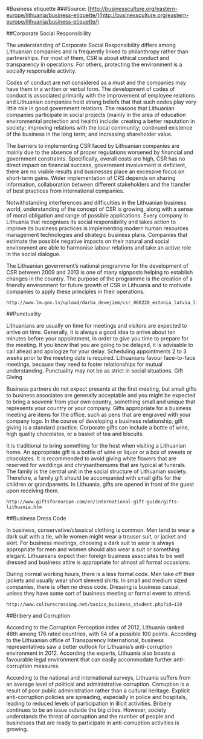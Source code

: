 #Business etiquette
###Source: [http://businessculture.org/eastern-europe/lithuania/business-etiquette/](http://businessculture.org/eastern-europe/lithuania/business-etiquette/)

##Corporate Social Responsibility

The understanding of Corporate Social Responsibility differs among Lithuanian companies and is frequently linked to philanthropy rather than partnerships. For most of them, CSR is about ethical conduct and transparency in operations. For others, protecting the environment is a socially responsible activity.

Codes of conduct are not considered as a must and the companies may have them in a written or verbal form. The development of codes of conduct is associated primarily with the improvement of employee relations and Lithuanian companies hold strong beliefs that that such codes play very little role in good government relations. The reasons that Lithuanian companies participate in social projects (mainly in the area of education environmental protection and health) include: creating a better reputation in society; improving relations with the local community; continued existence of the business in the long term; and increasing shareholder value.

The barriers to implementing CSR faced by Lithuanian companies are mainly due to the absence of proper regulations worsened by financial and government constraints. Specifically, overall costs are high, CSR has no direct impact on financial success, government involvement is deficient, there are no visible results and businesses place an excessive focus on short-term gains. Wider implementation of CRS depends on sharing information, collaboration between different stakeholders and the transfer of best practices from international companies.

Notwithstanding interferences and difficulties in the Lithuanian business world, understanding of the concept of CSR is growing, along with a sense of moral obligation and range of possible applications. Every company in Lithuania that recognises its social responsibility and takes action to improve its business practices is implementing modern human resources management technologies and strategic business plans. Companies that estimate the possible negative impacts on their natural and social environment are able to harmonise labour relations and take an active role in the social dialogue.

The Lithuanian government’s national programme for the development of CSR between 2009 and 2013 is one of many signposts helping to establish changes in the country. The purpose of the programme is the creation of a friendly environment for future growth of CSR in Lithuania and to motivate companies to apply these principles in their operations.

    http://www.lm.gov.lv/upload/darba_devejiem/csr_060220_estonia_latvia_lithuania.pdf

##Punctuality

Lithuanians are usually on time for meetings and visitors are expected to arrive on time. Generally, it is always a good idea to arrive about ten minutes before your appointment, in order to give you time to prepare for the meeting. If you know that you are going to be delayed, it is advisable to call ahead and apologize for your delay. Scheduling appointments 2 to 3 weeks prior to the meeting date is required. Lithuanians favour face-to-face meetings, because they need to foster relationships for mutual understanding. Punctuality may not be as strict in social situations.
Gift Giving

Business partners do not expect presents at the first meeting, but small gifts to business associates are generally acceptable and you might be expected to bring a souvenir from your own country, something small and unique that represents your country or your company. Gifts appropriate for a business meeting are items for the office, such as pens that are engraved with your company logo. In the course of developing a business relationship, gift giving is a standard practice. Corporate gifts can include a bottle of wine, high quality chocolates, or a basket of tea and biscuits.

It is traditional to bring something for the host when visiting a Lithuanian home. An appropriate gift is a bottle of wine or liquor or a box of sweets or chocolates. It is recommended to avoid giving white flowers that are reserved for weddings and chrysanthemums that are typical at funerals. The family is the central unit in the social structure of Lithuanian society. Therefore, a family gift should be accompanied with small gifts for the children or grandparents. In Lithuania, gifts are opened in front of the guest upon receiving them.

    http://www.giftsforeurope.com/en/international-gift-guide/gifts-lithuania.htm

##Business Dress Code

In business, conservative/classical clothing is common. Men tend to wear a dark suit with a tie, while women might wear a trouser suit, or jacket and skirt. For business meetings, choosing a dark suit to wear is always appropriate for men and women should also wear a suit or something elegant. Lithuanians expect their foreign business associates to be well dressed and business attire is appropriate for almost all formal occasions.

During normal working hours, there is a less formal code. Men take off their jackets and usually wear short sleeved shirts. In small and medium sized companies, there is often no dress code. Dressing is business casual, unless they have some sort of business meeting or formal event to attend.

    http://www.culturecrossing.net/basics_business_student.php?id=119

##Bribery and Corruption

According to the Corruption Perception index of 2012, Lithuania ranked 48th among 176 rated countries, with 54 of a possible 100 points. According to the Lithuanian office of Transparency International, business representatives saw a better outlook for Lithuania’s anti-corruption environment in 2012. According the experts, Lithuania also boasts a favourable legal environment that can easily accommodate further anti-corruption measures.

According to the national and international surveys, Lithuania suffers from an average level of political and administrative corruption. Corruption is a result of poor public administration rather than a cultural heritage. Explicit anti-corruption policies are spreading, especially in police and hospitals, leading to reduced levels of participation in illicit activities. Bribery continues to be an issue outside the big cities. However, society understands the threat of corruption and the number of people and businesses that are ready to participate in anti-corruption activities is growing.
